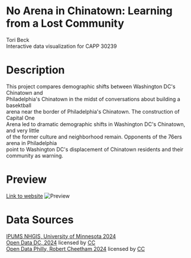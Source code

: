 # No Arena in Chinatown: Learning from a Lost Community
Tori Beck  
Interactive data visualization for CAPP 30239

# Description
This project compares demographic shifts between Washington DC's Chinatown and  
Philadelphia's Chinatown in the midst of conversations about building a basektball  
arena near the border of Philadelphia's Chinatown.  The construction of Capital One  
Arena led to dramatic demographic shifts in Washington DC's Chinatown, and very little  
of the former culture and neighborhood remain.  Opponents of the 76ers arena in Philadelphia  
point to Washington DC's displacement of Chinatown residents and their community as warning.  

# Preview
[Link to website](https://noarenavisualization.netlify.app/)
![Preview](https://github.com/user-attachments/assets/d4345783-6b4e-458f-b265-6e74c50e06e2)

# Data Sources
[IPUMS NHGIS, University of Minnesota 2024](www.nhgis.org)   
[Open Data DC, 2024](https://opendata.dc.gov/datasets/DCGIS::chinatown-design-review-boundary/explore?location=38.900205%2C-77.020938%2C16.31) licensed by [CC](https://creativecommons.org/licenses/by/4.0/)  
[Open Data Philly, Robert Cheetham 2024](https://opendataphilly.org/datasets/philadelphia-neighborhoods/) licensed by [CC](https://creativecommons.org/licenses/by/4.0/)



